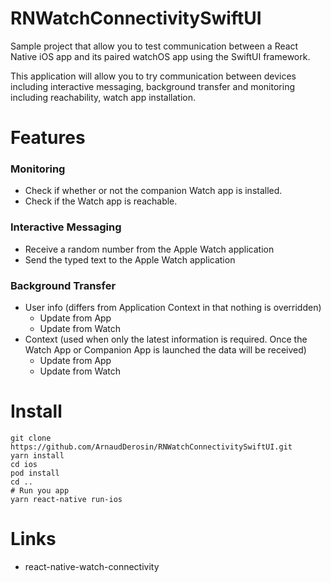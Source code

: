 # RNWatchConnectivitySwiftUI
Sample project that allow you to test communication between a React Native iOS app and its paired watchOS app using the SwiftUI framework.

This application will allow you to try communication between devices including interactive messaging, background transfer and monitoring including reachability, watch app installation.

# Features 
### Monitoring
* Check if whether or not the companion Watch app is installed.
* Check if the Watch app is reachable.

### Interactive Messaging
* Receive a random number from the Apple Watch application
* Send the typed text to the Apple Watch application

### Background Transfer
* User info (differs from Application Context in that nothing is overridden)
  * Update from App
  * Update from Watch
* Context (used when only the latest information is required. Once the Watch App or Companion App is launched the data will be received)
  * Update from App
  * Update from Watch

# Install
```
git clone https://github.com/ArnaudDerosin/RNWatchConnectivitySwiftUI.git
yarn install
cd ios
pod install
cd ..
# Run you app 
yarn react-native run-ios
```

# Links
* react-native-watch-connectivity